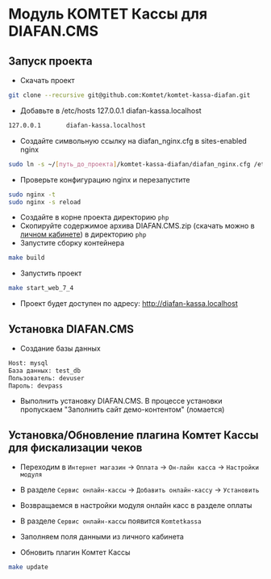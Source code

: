 # Модуль КОМТЕТ Кассы для DIAFAN.CMS

## Запуск проекта

- Скачать проект

```sh
git clone --recursive git@github.com:Komtet/komtet-kassa-diafan.git
```

- Добавьте в /etc/hosts 127.0.0.1 diafan-kassa.localhost

```sh
127.0.0.1       diafan-kassa.localhost
```

- Создайте символьную ссылку на diafan_nginx.cfg в sites-enabled nginx

```sh
sudo ln -s ~/[путь_до_проекта]/komtet-kassa-diafan/diafan_nginx.cfg /etc/nginx/sites-enabled/diafan_nginx.cfg
```

- Проверьте конфигурацию nginx и перезапустите

```sh
sudo nginx -t
sudo nginx -s reload
```

- Создайте в корне проекта директорию  `php`
- Скопируйте содержимое архива DIAFAN.CMS.zip (скачать можно в [личном кабинете](https://user.diafan.ru/)) в директорию `php`
- Запустите сборку контейнера
```sh
make build
```
- Запустить проект

```sh
make start_web_7_4
```
- Проект будет доступен по адресу: http://diafan-kassa.localhost

## Установка DIAFAN.CMS

- Создание базы данных

```sh
Host: mysql
База данных: test_db
Пользователь: devuser
Пароль: devpass
```
- Выполнить установку DIAFAN.CMS. В процессе установки пропускаем "Заполнить сайт демо-контентом" (ломается)

## Установка/Обновление плагина Комтет Кассы для фискализации чеков

- Переходим в `Интернет магазин` -> `Оплата` -> `Он-лайн касса` -> `Настройки модуля`
- В разделе `Сервис онлайн-кассы` -> `Добавить онлайн-кассу` -> `Установить`
- Возвращаемся в настройки модуля онлайн касс в разделе оплаты
- В разделе `Сервис онлайн-кассы` появится `Komtetkassa`
- Заполняем поля данными из личного кабинета

- Обновить плагин Комтет Кассы
```sh
make update
```
